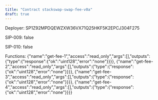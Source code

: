 ```yaml
---
title: "Contract stackswap-swap-fee-v0a"
draft: true
---
```

Deployer: SP1Z92MPDQEWZXW36VX71Q25HKF5K2EPCJ304F275

SIP-009: false

SIP-010: false

Functions:
{"name":"get-fee-1","access":"read_only","args":[],"outputs":{"type":{"response":{"ok":"uint128","error":"none"}}}}, {"name":"get-fee-2","access":"read_only","args":[],"outputs":{"type":{"response":{"ok":"uint128","error":"none"}}}}, {"name":"get-fee-3","access":"read_only","args":[],"outputs":{"type":{"response":{"ok":"uint128","error":"none"}}}}, {"name":"get-fee-4","access":"read_only","args":[],"outputs":{"type":{"response":{"ok":"uint128","error":"none"}}}}
